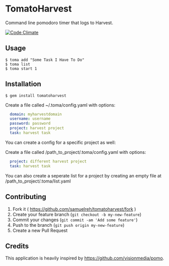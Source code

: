 # TomatoHarvest
Command line pomodoro timer that logs to Harvest.

[![Code Climate](https://codeclimate.com/github/samuelreh/tomatoharvest.png)](https://codeclimate.com/github/samuelreh/tomatoharvest)

## Usage

    $ toma add "Some Task I Have To Do"
    $ toma list
    $ toma start 1

## Installation

    $ gem install tomatoharvest
    
Create a file called ~/.toma/config.yaml with options:
```yaml
  domain: myharvestdomain
  username: username
  password: password
  project: harvest project
  task: harvest task
```

You can create a config for a specific project as well:
    
Create a file called /path_to_project/.toma/config.yaml with options:
```yaml
  project: different harvest project
  task: harvest task
```

You can also create a seperate list for a project by creating an empty file at /path_to_project/.toma/list.yaml

## Contributing

1. Fork it ( https://github.com/samuelreh/tomatoharvest/fork )
2. Create your feature branch (`git checkout -b my-new-feature`)
3. Commit your changes (`git commit -am 'Add some feature'`)
4. Push to the branch (`git push origin my-new-feature`)
5. Create a new Pull Request

## Credits
This application is heavily inspired by https://github.com/visionmedia/pomo.

